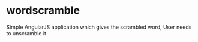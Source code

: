 # wordscramble

Simple AngularJS application which gives the scrambled word, User needs to unscramble it
